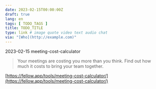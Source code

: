 ```yaml
---
date: 2023-02-15T00:00:00Z
draft: true
lang: en
tags: [ TODO_TAGS ]
title: TODO_TITLE
type: link # image quote video text audio chat
via: "[Who](http://example.com)"
---
```



2023-02-15 meeting-cost-calculator


> Your meetings are costing you more than you think. Find out how much it costs to bring your team together.

[https://fellow.app/tools/meeting-cost-calculator/](https://fellow.app/tools/meeting-cost-calculator/)

